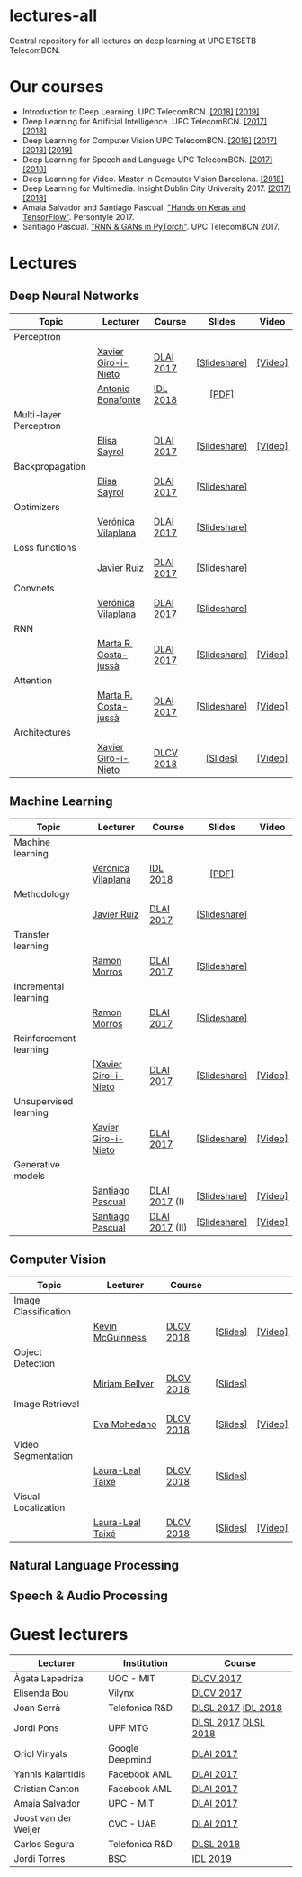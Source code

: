 # lectures-all
Central repository for all lectures on deep learning at UPC ETSETB TelecomBCN.



[XG-web]: https://imatge.upc.edu/web/people/xavier-giro
[KM-web]: http://www.eeng.dcu.ie/~mcguinne/
[EM-web]: https://www.insight-centre.org/users/eva-mohedano
[LL-web]: https://dvl.in.tum.de/team/lealtaixe/
[ES-web]: https://imatge.upc.edu/web/people/elisa-sayrol
[VV-web]: https://imatge.upc.edu/web/people/veronica-vilaplana
[JR-web]: https://imatge.upc.edu/web/people/javier-ruiz-hidalgo
[RM-web]: https://imatge.upc.edu/web/people/josep-ramon-morros
[MC-web]: http://www.costa-jussa.com/
[SP-web]: https://scholar.google.com/citations?user=7cVOyh0AAAAJ&hl=en
[AB-web]: https://scholar.google.es/citations?user=C5AUXO4AAAAJ&hl=en
[MB-web]: https://imatge.upc.edu/web/people/miriam-bellver

# Our courses

* Introduction to Deep Learning. UPC TelecomBCN. [[2018]][IDL2018] [[2019]][IDL2019]
* Deep Learning for Artificial Intelligence. UPC TelecomBCN. [[2017]][DLAI2017] [[2018]][DLAI2018]
* Deep Learning for Computer Vision UPC TelecomBCN. [[2016]][DLCV2016] [[2017]][DLCV2017] [[2018]][DLCV2018] [[2019]][DLCV2019]
* Deep Learning for Speech and Language UPC TelecomBCN. [[2017]][DLSL2017] [[2018]][DLSL2018]
* Deep Learning for Video. Master in Computer Vision Barcelona. [[2018]][DLV2018]
* Deep Learning for Multimedia. Insight Dublin City University 2017. [[2017]][DLMM2017] [[2018]][DLMM2018]
* Amaia Salvador and Santiago Pascual. ["Hands on Keras and TensorFlow"][Persontyle2017]. Persontyle 2017.
* Santiago Pascual. ["RNN & GANs in PyTorch"][PyTorched2017]. UPC TelecomBCN 2017.

[IDL2018]: https://telecombcn-dl.github.io/2018-idl/
[IDL2019]: https://telecombcn-dl.github.io/2019-idl/

[DLCV2016]: http://imatge-upc.github.io/telecombcn-2016-dlcv/
[DLCV2017]: https://telecombcn-dl.github.io/2017-dlcv/
[DLCV2018]: https://telecombcn-dl.github.io/2018-dlcv/
[DLCV2019]: https://telecombcn-dl.github.io/2019-dlcv/

[DLV2018]: https://mcv-m6-video.github.io/deepvideo-2018/

[DLSL2017]: https://telecombcn-dl.github.io/2017-dlsl/
[DLSL2018]: https://telecombcn-dl.github.io/2018-dlsl/

[DLMM2017]: https://telecombcn-dl.github.io/dlmm-2017-dcu/
[DLMM2018]: https://telecombcn-dl.github.io/2018-dlmm/

[DLAI2017]: https://telecombcn-dl.github.io/2017-dlai/
[DLAI2018]: https://telecombcn-dl.github.io/2018-dlai/

[Persontyle2017]: https://github.com/telecombcn-dl/2017-persontyle
[PyTorched2017]: https://github.com/santi-pdp/pytorch_tutorials



# Lectures

## Deep Neural Networks

| Topic          | Lecturer                     | Course                 | Slides                    | Video             |
| -------------- |  --------------------------- | ---------------------- | :-----------------------: | :---------------: |
| Perceptron     | | | | |
|                | [Xavier Giro-i-Nieto][XG-web] | [DLAI 2017][dlai2017] | [[Slideshare]][dlai2017-d1l2-slides] | [[Video]][dlai2017-d1l2-video]       | 
|                | [Antonio Bonafonte][AB-web] | [IDL 2018][idl2018] | [[PDF]][idl2018-d1l3-slides] |  |
| Multi-layer Perceptron     | | | | |
|                | [Elisa Sayrol][ES-web] | [DLAI 2017][dlai2017] | [[Slideshare]][dlai2017-d2l1-slides] | [[Video]][dlai2017-d2l1-video]      | 
| Backpropagation     | | | | |
|                | [Elisa Sayrol][ES-web] | [DLAI 2017][dlai2017] | [[Slideshare]][dlai2017-d3l1-slides]|  |
| Optimizers     | | | | |
|                | [Verónica Vilaplana][VV-web] | [DLAI 2017][dlai2017] | [[Slideshare]][dlai2017-d4l1-slides] |  |
| Loss functions     | | | | |
|                | [Javier Ruiz][JR-web] | [DLAI 2017][dlai2017] | [[Slideshare]][dlai2017-d4l2-slides] |  |
| Convnets     | | | | |
|                | [Verónica Vilaplana][VV-web]  | [DLAI 2017][dlai2017] | [[Slideshare]][dlai2017-d5l1-slides] |  |
| RNN     | | | | |
|                | [Marta R. Costa-jussà][MC-web]  | [DLAI 2017][dlai2017] | [[Slideshare]][dlai2017-d7l1-slides] |  [[Video]][dlai2017-d7l1-video] |
| Attention     | | | | |
|                | [Marta R. Costa-jussà][MC-web]  | [DLAI 2017][dlai2017] | [[Slideshare]][dlai2017-d8l-slides] |  [[Video]][dlai2017-d8l2-video] |
| Architectures  | | | | |
|                | [Xavier Giro-i-Nieto][XG-web]| [DLCV 2018][dlcv2018] | [[Slides]][dlcv2018-d1l2-slides]  | [[Video]][dlcv2018-d1l2-video]            | 

[dlai2017-d1l2-slides]: https://www.slideshare.net/xavigiro/the-perceptron-audio-and-vision-d1l2-2017-upc-deep-learning-for-artificial-intelligence
[dlai2017-d1l2-video]: https://youtu.be/7L75hHF4STM
[dlai2017-d2l1-slides]: https://www.slideshare.net/xavigiro/multilayer-perceptron-dlai-d1l2-2017-upc-deep-learning-for-artificial-intelligence
[dlai2017-d2l1-video]: https://youtu.be/F03UEq8yVkI
[dlai2017-d3l1-slides]: https://www.slideshare.net/xavigiro/backpropagation-dlai-d3l1-2017-upc-deep-learning-for-artificial-intelligence
[dlai2017-d4l1-slides]: https://www.slideshare.net/xavigiro/optimization-dlai-d4l1-2017-upc-deep-learning-for-artificial-intelligence
[dlai2017-d4l2-slides]: https://www.slideshare.net/xavigiro/loss-functions-dlai-d4l2-2017-upc-deep-learning-for-artificial-intelligence/1
[dlai2017-d5l1-slides]: https://www.slideshare.net/xavigiro/convolutional-neural-networks-dlai-d5l2-2017-upc-deep-learning-for-artificial-intelligence
[dlai2017-d7l1-slides]: https://www.slideshare.net/xavigiro/recurrent-neural-networks-dlai-d7l1-2017-upc-deep-learning-for-artificial-intelligence
[dlai2017-d7l1-video]: https://youtu.be/N3DzDnzL19U
[dlai2017-d8l-slides]: https://www.slideshare.net/xavigiro/attentionbased-models-dlai-d8l-2017-upc-deep-learning-for-artificial-intelligence
[dlai2017-d8l2-video]: https://youtu.be/z_jufP2xdv4

[idl2018-d1l2-slides]: https://github.com/telecombcn-dl/2018-idl/raw/master/slides/D1L2-MachineLearning.pdf
[idl2018-d1l3-slides]: https://github.com/telecombcn-dl/2018-idl/raw/master/slides/D1L3_Perceptron.pdf
[idl2018-d1l4-slides]: https://github.com/telecombcn-dl/2018-idl/raw/master/slides/D1L4_Multilayer_Perceptron.pdf
[idl2018-d2l1-slides]: https://github.com/telecombcn-dl/2018-idl/raw/master/slides/D2L1_Backpropagation.pdf
[idl2018-d2l2-slides]: https://github.com/telecombcn-dl/2018-idl/raw/master/slides/D2L2_Optimization.pdf
[idl2018-d2l3-slides]: https://github.com/telecombcn-dl/2018-idl/raw/master/slides/D2L3_LossFunctions.pdf
[idl2018-d2l4-slides]: https://github.com/telecombcn-dl/2018-idl/raw/master/slides/D2L4_Methodology.pdf
[idl2018-d3l1-slides]: https://github.com/telecombcn-dl/2018-idl/raw/master/slides/D3L1_CNN.pdf
[idl2018-d3l2-slides]: https://github.com/telecombcn-dl/2018-idl/raw/master/slides/D3L2_TransferLearning.pdf
[idl2018-d3l3-slides]: https://github.com/telecombcn-dl/2018-idl/raw/master/slides/D3L3_RecurrentNeuralNetworks.pdf
[idl2018-d3l4-slides]: https://github.com/telecombcn-dl/2018-idl/raw/master/slides/D3L4_GatedUnits.pdf
[idl2018-d4l1-slides]: https://github.com/telecombcn-dl/2018-idl/raw/master/slides/D4L1_Attention.pdf
[idl2018-d4l2-slides]: https://github.com/telecombcn-dl/2018-idl/raw/master/slides/D4L2_TransferLearning.pdf
[idl2018-d4l3-slides]: https://github.com/telecombcn-dl/2018-idl/raw/master/slides/D4L3_GAN.pdf
[idl2018-d4l4-slides]: https://github.com/telecombcn-dl/2018-idl/raw/master/slides/D4L4_TheNeuralNetworkZoo.pdf
[idl2018-d5l1-slides]: https://github.com/telecombcn-dl/2018-idl/raw/master/slides/D5L1_CompressionRankings.pdf
[idl2018-d5l2-slides]: https://github.com/telecombcn-dl/2018-idl/raw/master/slides/D5L2_UnintuitiveDNN.pdf


[dlcv2018-d1l2-slides]: https://www.slideshare.net/xavigiro/d1l2-the-neural-network-zoo-upc-2018-deep-learning-for-computer-vision
[dlcv2018-d1l2-video]: https://youtu.be/P47KJJ4wbyo

## Machine Learning

| Topic          | Lecturer                     | Course                 | Slides                    | Video             |
| -------------- |  --------------------------- | ---------------------- | :-----------------------: | :---------------: |
| Machine learning     | | | | |
|                | [Verónica Vilaplana][VV-web] | [IDL 2018][idl2018] | [[PDF]][idl2018-d1l2-slides] |  | 
| Methodology     | | | | |
|                | [Javier Ruiz][JR-web] | [DLAI 2017][dlai2017] | [[Slideshare]][dlai2017-d6l2-slides] |  | 
| Transfer learning     | | | | |
|                | [Ramon Morros][RM-web] | [DLAI 2017][dlai2017] | [[Slideshare]][dlai2017-d5l2-slides] |   | 
| Incremental learning     | | | | |
|                | [Ramon Morros][RM-web] | [DLAI 2017][dlai2017] | [[Slideshare]][dlai2017-d6l1-slides] |  |
| Reinforcement learning     | | | | |
|                | [[Xavier Giro-i-Nieto][XG-web] | [DLAI 2017][dlai2017] | [[Slideshare]][dlai2017-d7l2-slides] | [[Video]][dlai2017-d7l2-video]  |
| Unsupervised learning     | | | | |
|                | [Xavier Giro-i-Nieto][XG-web] | [DLAI 2017][dlai2017] | [[Slideshare]][dlai2017-d9l1-slides] | [[Video]][dlai2017-d9l1-video] |
| Generative models     | | | | |
|    | [Santiago Pascual][SP-web] | [DLAI 2017][dlai2017] (I) | [[Slideshare]][dlai2017-d9l2-slides] | [[Video]][dlai2017-d9l2-video] |
|    | [Santiago Pascual][SP-web] | [DLAI 2017][dlai2017] (II) | [[Slideshare]][dlai2017-d10l1-slides] | [[Video]][dlai2017-d10l1-video] |

[idl2018-d1l2-slides]: https://github.com/telecombcn-dl/2018-idl/raw/master/slides/D1L2-MachineLearning.pdf
[dlai2017-d5l2-slides]: https://www.slideshare.net/xavigiro/transfer-learning-and-domain-adaptation-dlai-d5l2-2017-upc-deep-learning-for-artificial-intelligence
[dlai2017-d6l1-slides]: https://www.slideshare.net/xavigiro/lifelong-incremental-learning-dlai-d6l1-2017-upc-deep-learning-for-artificial-intelligence
[dlai2017-d6l2-slides]: https://www.slideshare.net/xavigiro/methodology-dlai-d6l2-2017-upc-deep-learning-for-artificial-intelligence
[dlai2017-d7l2-slides]: https://www.slideshare.net/xavigiro/reinforcement-learning-dlai-d7l2-2017-upc-deep-learning-for-artificial-intelligence
[dlai2017-d7l2-video]: https://youtu.be/vPlWFj0-j7I
[dlai2017-d9l1-slides]: https://www.slideshare.net/xavigiro/unsupervised-learning-dlai-d9l1-2017-upc-deep-learning-for-artificial-intelligence
[dlai2017-d9l1-video]: https://youtu.be/RY7AF-DA0TU
[dlai2017-d9l2-slides]: https://www.slideshare.net/xavigiro/deep-generative-models-i-dlai-d9l2-2017-upc-deep-learning-for-artificial-intelligence
[dlai2017-d9l2-video]: https://youtu.be/FeJT8ejgsL0
[dlai2017-d10l1-slides]: https://www.slideshare.net/xavigiro/deep-generative-models-ii-dlai-d10l1-2017-upc-deep-learning-for-artificial-intelligence
[dlai2017-d10l1-video]: https://www.youtube.com/watch?v=a1aM0yUJXUI


## Computer Vision

| Topic          | Lecturer                     | Course                 |                                 |              |
| -------------- |  --------------------------- | ---------------------- | :-----------------------------: | :----------: |
| Image Classification  | | | | |
|                | [Kevin McGuinness][KM-web]| [DLCV 2018][dlcv2018] | [[Slides]][dlcv2018-D1L3-slides]  | [[Video]][dlcv2018-D1L3-video]    |
| Object Detection  | | | | |
|                | [Miriam Bellver][MB-web] | [DLCV 2018][dlcv2018] | [[Slides]][dlcv2018-d2l1-slides]  |   |
| Image Retrieval  | | | | |
|                | [Eva Mohedano][EM-web]| [DLCV 2018][dlcv2018] | [[Slides]][dlcv2018-D1L4-slides]  | [[Video]][dlcv2018-D1L4-video]    |
| Video Segmentation  | | | | |
|                | [Laura-Leal Taixé][LL-web]| [DLCV 2018][dlcv2018] | [[Slides]][dlcv2018-D1l6-slides]  |  |
| Visual Localization  | | | | |
|                | [Laura-Leal Taixé][LL-web]| [DLCV 2018][dlcv2018] | [[Slides]][dlcv2018-D1l5-slides]  | [[Video]][dlcv2018-D1L5-video]   |

[dlcv2018-d1l3-slides]: https://www.slideshare.net/xavigiro/d1l3-image-classification-upc-2018-deep-learning-for-computer-vision
[dlcv2018-d1l3-video]: https://youtu.be/NHvantNw1Kw

[dlcv2018-d1l4-slides]: https://www.slideshare.net/xavigiro/d1l5-contentbased-image-retrieval-upc-2018-deep-learning-for-computer-vision
[dlcv2018-d1l4-video]: https://youtu.be/UyEXEGevhZs

[dlcv2018-d1l5-slides]: https://www.slideshare.net/xavigiro/d1l5-cnn-vs-siftbased-visual-localization-upc-2018-deep-learning-for-computer-vision
[dlcv2018-d1l5-video]: https://youtu.be/LnfXTFJPpeE

[dlcv2018-d1l6-slides]: https://www.slideshare.net/xavigiro/d1l6-video-object-segmentation-upc-2018-deep-learning-for-computer-vision

[dlcv2018-d2l1-slides]: https://www.slideshare.net/xavigiro/d2l1-object-detection-upc-2018-deep-learning-for-computer-vision




## Natural Language Processing



## Speech & Audio Processing



# Guest lecturers

| Lecturer              | Institution               | Course                 | 
| --------------------- |  ------------------------ | ---------------------- | 
| Àgata Lapedriza       | UOC - MIT                 | [DLCV 2017][dlcv2017]  | 
| Elisenda Bou          | Vilynx                    | [DLCV 2017][dlcv2017]  | 
| Joan Serrà            | Telefonica R&D            | [DLSL 2017][dlsl2017] [IDL 2018][dlsl2018]  | 
| Jordi Pons            | UPF MTG                   | [DLSL 2017][dlsl2017] [DLSL 2018][dlsl2018]  |
| Oriol Vinyals         | Google Deepmind           | [DLAI 2017][dlai2017]  | 
| Yannis Kalantidis     | Facebook AML              | [DLAI 2017][dlai2017]  | 
| Cristian Canton       | Facebook AML              | [DLAI 2017][dlai2017]  | 
| Amaia Salvador        | UPC - MIT                 | [DLAI 2017][dlai2017]  | 
| Joost van der Weijer  | CVC - UAB                 | [DLAI 2017][idl2018]  | 
| Carlos Segura         | Telefonica R&D            | [DLSL 2018][dlsl2018]  |
| Jordi Torres          | BSC                       | [IDL 2019][idl2019] |


